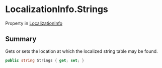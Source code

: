 # LocalizationInfo.Strings

Property in [LocalizationInfo](/api/csharp/yarn.compiler.project.localizationinfo.md)

## Summary


Gets or sets the location at which the localized string table
may be found.


```csharp
public string Strings { get; set; }
```

